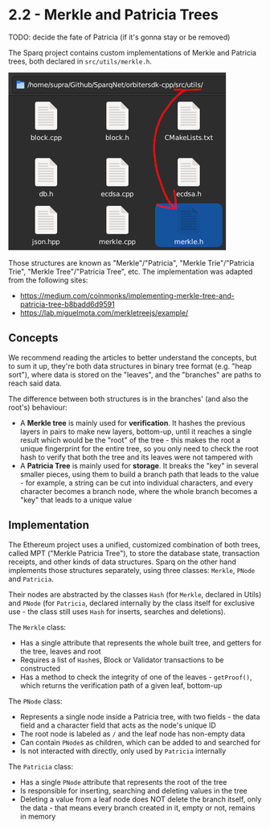 # 2.2 - Merkle and Patricia Trees

TODO: decide the fate of Patricia (if it's gonna stay or be removed)

The Sparq project contains custom implementations of Merkle and Patricia trees, both declared in `src/utils/merkle.h`.

![Merkle](img/Merkle.png)

Those structures are known as "Merkle"/"Patricia", "Merkle Trie"/"Patricia Trie", "Merkle Tree"/"Patricia Tree", etc. The implementation was adapted from the following sites:

* https://medium.com/coinmonks/implementing-merkle-tree-and-patricia-tree-b8badd6d9591
* https://lab.miguelmota.com/merkletreejs/example/

## Concepts

We recommend reading the articles to better understand the concepts, but to sum it up, they're both data structures in binary tree format (e.g. "heap sort"), where data is stored on the "leaves", and the "branches" are paths to reach said data.

The difference between both structures is in the branches' (and also the root's) behaviour:

* A **Merkle tree** is mainly used for **verification**. It hashes the previous layers in pairs to make new layers, bottom-up, until it reaches a single result which would be the "root" of the tree - this makes the root a unique fingerprint for the entire tree, so you only need to check the root hash to verify that both the tree and its leaves were not tampered with
* A **Patricia Tree** is mainly used for **storage**. It breaks the "key" in several smaller pieces, using them to build a branch path that leads to the value - for example, a string can be cut into individual characters, and every character becomes a branch node, where the whole branch becomes a "key" that leads to a unique value

## Implementation

The Ethereum project uses a unified, customized combination of both trees, called MPT ("Merkle Patricia Tree"), to store the database state, transaction receipts, and other kinds of data structures. Sparq on the other hand implements those structures separately, using three classes: `Merkle`, `PNode` and `Patricia`.

Their nodes are abstracted by the classes `Hash` (for `Merkle`, declared in Utils) and `PNode` (for `Patricia`, declared internally by the class itself for exclusive use - the class still uses `Hash` for inserts, searches and deletions).

The `Merkle` class:
* Has a single attribute that represents the whole built tree, and getters for the tree, leaves and root
* Requires a list of `Hash`es, Block or Validator transactions to be constructed
* Has a method to check the integrity of one of the leaves - `getProof()`, which returns the verification path of a given leaf, bottom-up

The `PNode` class:
* Represents a single node inside a Patricia tree, with two fields - the data field and a character field that acts as the node's unique ID
* The root node is labeled as `/` and the leaf node has non-empty data
* Can contain `PNode`s as children, which can be added to and searched for
* Is not interacted with directly, only used by `Patricia` internally

The `Patricia` class:
* Has a single `PNode` attribute that represents the root of the tree
* Is responsible for inserting, searching and deleting values in the tree
* Deleting a value from a leaf node does NOT delete the branch itself, only the data - that means every branch created in it, empty or not, remains in memory

